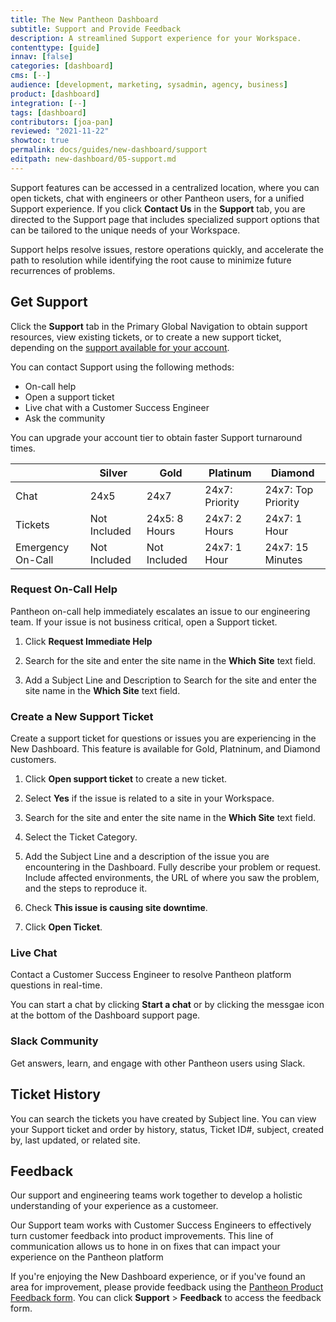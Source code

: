 ```yaml
---
title: The New Pantheon Dashboard
subtitle: Support and Provide Feedback
description: A streamlined Support experience for your Workspace.
contenttype: [guide]
innav: [false]
categories: [dashboard]
cms: [--]
audience: [development, marketing, sysadmin, agency, business]
product: [dashboard]
integration: [--]
tags: [dashboard]
contributors: [joa-pan]
reviewed: "2021-11-22"
showtoc: true
permalink: docs/guides/new-dashboard/support
editpath: new-dashboard/05-support.md
---
```


Support features can be accessed in a centralized location, where you can open tickets, chat with engineers or other Pantheon users, for a unified Support experience. If you click **Contact Us** in the **Support** tab, you are directed to the Support page that includes specialized support options that can be tailored to the unique needs of your Workspace. 

Support helps resolve issues, restore operations quickly, and accelerate the path to resolution while identifying the root cause to minimize future recurrences of problems.

## Get Support

Click the **Support** tab in the Primary Global Navigation to obtain support resources, view existing tickets, or to create a new support ticket, depending on the [support available for your account](/guides/support/#support-features-and-response-times). 

You can contact Support using the following methods:
* On-call help 
* Open a support ticket
* Live chat with a Customer Success Engineer
* Ask the community 

You can upgrade your account tier to obtain faster Support turnaround times.

||Silver| Gold| Platinum| Diamond|
|------|-----|---------|--------|--------|    
|Chat|24x5|24x7|24x7: Priority|	24x7: Top Priority|
|Tickets| Not Included |24x5: 8 Hours|	24x7: 2 Hours|	24x7: 1 Hour|
|Emergency On-Call| Not Included|Not Included|24x7: 1 Hour|24x7: 15 Minutes|

### Request On-Call Help 

Pantheon on-call help immediately escalates an issue to our engineering team. If your issue is not business critical, open a Support ticket. 

1. Click **Request Immediate Help** 

1. Search for the site and enter the site name in the **Which Site** text field.

1. Add a Subject Line and Description to Search for the site and enter the site name in the **Which Site** text field.

### Create a New Support Ticket

Create a support ticket for questions or issues you are experiencing in the New Dashboard. This feature is available for Gold, Platninum, and Diamond customers.

1. Click **Open support ticket** to create a new ticket. 

1. Select **Yes** if the issue is related to a site in your Workspace. 

1. Search for the site and enter the site name in the **Which Site** text field.

1. Select the Ticket Category.

1. Add the Subject Line and a description of the issue you are encountering in the Dashboard. Fully describe your problem or request. Include affected environments, the URL of where you saw the problem, and the steps to reproduce it.

1. Check **This issue is causing site downtime**.

1. Click **Open Ticket**.

### Live Chat

Contact a Customer Success Engineer to resolve Pantheon platform questions in real-time.

You can start a chat by clicking **Start a chat** or by clicking the messgae icon at the bottom of the Dashboard support page. 

### Slack Community

Get answers, learn, and engage with other Pantheon users using Slack.  

## Ticket History 

You can search the tickets you have created by Subject line. You can view your Support ticket and order by history, status, Ticket ID#, subject, created by, last updated, or related site.

## Feedback

Our support and engineering teams work together to develop a holistic understanding of your experience as a customeer.

Our Support team works with Customer Success Engineers to effectively turn customer feedback into product improvements. This line of communication allows us to hone in on fixes that can impact your experience on the Pantheon platform

If you're enjoying the New Dashboard experience, or if you've found an area for improvement, please provide feedback using the [Pantheon Product Feedback form](https://forms.gle/7Ur2kdoYWrAh82ic6). You can click **Support** > **Feedback** to access the feedback form.